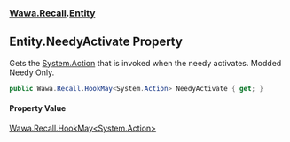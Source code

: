 ### [Wawa.Recall](Wawa.Recall.md 'Wawa.Recall').[Entity](Entity.md 'Wawa.Recall.Entity')

## Entity.NeedyActivate Property

Gets the [System.Action](https://docs.microsoft.com/en-us/dotnet/api/System.Action 'System.Action') that is invoked when the needy activates. Modded Needy Only.

```csharp
public Wawa.Recall.HookMay<System.Action> NeedyActivate { get; }
```

#### Property Value
[Wawa.Recall.HookMay&lt;](HookMay{T}.md 'Wawa.Recall.HookMay<T>')[System.Action](https://docs.microsoft.com/en-us/dotnet/api/System.Action 'System.Action')[&gt;](HookMay{T}.md 'Wawa.Recall.HookMay<T>')